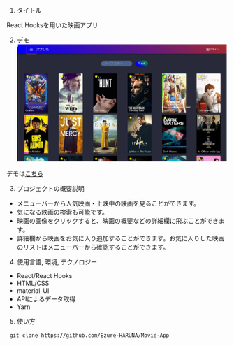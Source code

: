 1. タイトル

React Hooksを用いた映画アプリ

2. デモ
![イメージ画像](./src/img/demo.png)

デモは[こちら](https://ezure-haruna.github.io/Movie-App/)

3. プロジェクトの概要説明
- メニューバーから人気映画・上映中の映画を見ることができます。
- 気になる映画の検索も可能です。
- 映画の画像をクリックすると、映画の概要などの詳細欄に飛ぶことができます。
- 詳細欄から映画をお気に入り追加することができます。お気に入りした映画のリストはメニューバーから確認することができます。

4. 使用言語, 環境, テクノロジー
- React/React Hooks
- HTML/CSS
- material-UI
- APIによるデータ取得
- Yarn

5. 使い方
```markdown:clone
 git clone https://github.com/Ezure-HARUNA/Movie-App
```





